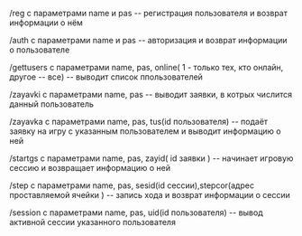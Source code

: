 /reg с параметрами name и pas
-- регистрация пользователя и возврат информации о нём

/auth с параметрами name и pas
-- авторизация и возврат информации о пользователе

/gettusers с параметрами name, pas, online( 1 - только тех, кто онлайн, другое -- все)
-- выводит список ппользователей

/zayavki с параметрами name, pas
-- выводит заявки, в котрых числится данный пользователь

/zayavka с параметрами name, pas, tus(id пользователя)
-- подаёт заявку на игру с указанным пользователем и выводит информацию о ней 

/startgs с параметрами name, pas, zayid( id заявки )
-- начинает игровую сессию и возвращает информацию о ней

/step с параметрами name, pas, sesid(id сессии),stepcor(адрес проставляемой ячейки )
-- запись хода и возврат информации о сессии

/session с параметрами name, pas, uid(id пользователя)
-- вывод активной сессии указанного пользователя

